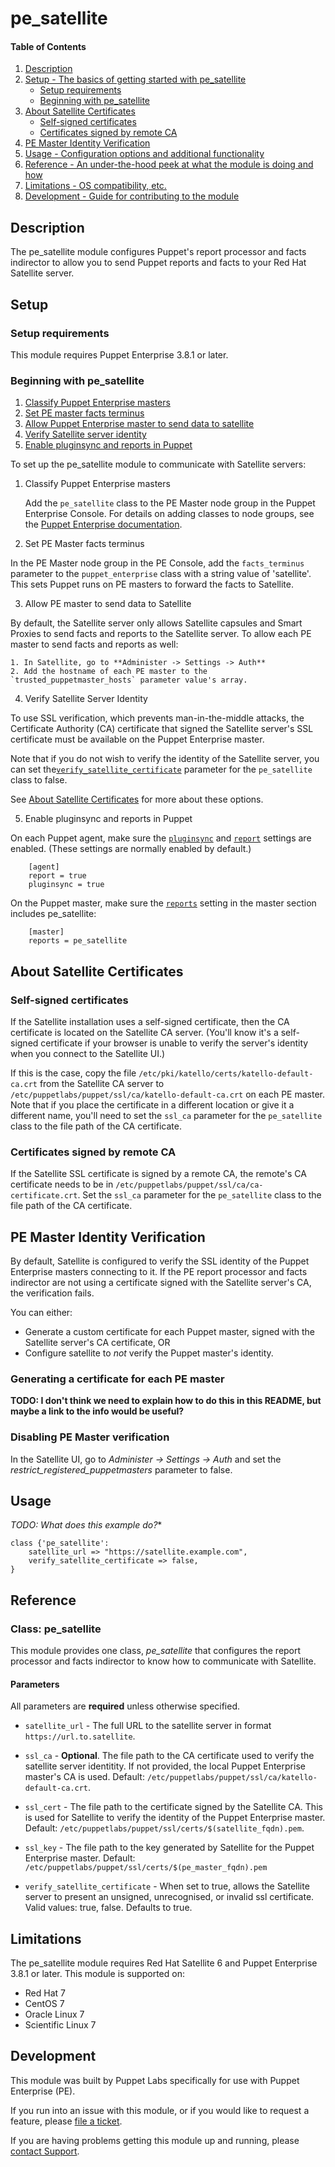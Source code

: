 # pe_satellite

#### Table of Contents

1. [Description](#description)
2. [Setup - The basics of getting started with pe_satellite](#setup)
    * [Setup requirements](#setup-requirements)
    * [Beginning with pe_satellite](#beginning-with-pe_satellite)
3. [About Satellite Certificates](#about-satellite-certificates)
    * [Self-signed certificates](#self-signed-certificates)
    * [Certificates signed by remote CA](#certificates-signed-by-remote-CA)
4. [PE Master Identity Verification](#pe-master-identity-verification)
3. [Usage - Configuration options and additional functionality](#usage)
4. [Reference - An under-the-hood peek at what the module is doing and how](#reference)
5. [Limitations - OS compatibility, etc.](#limitations)
6. [Development - Guide for contributing to the module](#development)

## Description

The pe_satellite module configures Puppet's report processor and facts indirector to allow you to send Puppet reports and facts to your Red Hat Satellite server.

## Setup

### Setup requirements

This module requires Puppet Enterprise 3.8.1 or later.

### Beginning with pe_satellite

1. [Classify Puppet Enterprise masters](#classify-puppet-enterprise-masters)
2. [Set PE master facts terminus](#set-pe-master-facts-terminus)
3. [Allow Puppet Enterprise master to send data to satellite](#allow-pe–master-to-send-data-to-satellite)
4. [Verify Satellite server identity](#verify-satellite-server-identity)
5. [Enable pluginsync and reports in Puppet](#enable-pluginsync-and-reports-in-puppet)

To set up the pe_satellite module to communicate with Satellite servers:

1. Classify Puppet Enterprise masters

   Add the `pe_satellite` class to the PE Master node group in the Puppet Enterprise Console. For details on adding classes to node groups, see the [Puppet Enterprise documentation](#https://docs.puppetlabs.com/pe/latest/console_classes_groups.html#adding-classes-to-a-node-group).

2. Set PE Master facts terminus

  In the PE Master node group in the PE Console, add the `facts_terminus`
parameter to the `puppet_enterprise` class with a string value of 'satellite'.
This sets Puppet runs on PE masters to forward the facts to Satellite.

3. Allow PE master to send data to Satellite

  By default, the Satellite server only allows Satellite capsules and Smart
Proxies to send facts and reports to the Satellite server. To allow each PE master to send facts and reports as well: 
    
    1. In Satellite, go to **Administer -> Settings -> Auth**
    2. Add the hostname of each PE master to the `trusted_puppetmaster_hosts` parameter value's array.

4. Verify Satellite Server Identity

  To use SSL verification, which prevents man-in-the-middle attacks, the
Certificate Authority (CA) certificate that signed the Satellite server's SSL
certificate must be available on the Puppet Enterprise master.

  Note that if you do not wish to verify the identity of the Satellite server, you can set the[`verify_satellite_certificate`](#verify_satellite_certificate) parameter for the `pe_satellite` class to false.
  
  See [About Satellite Certificates](#about-satellite-certificates) for more about these options.
  
5. Enable pluginsync and reports in Puppet

  On each Puppet agent, make sure the [`pluginsync`](https://docs.puppetlabs.com/references/latest/configuration.html#pluginsync) and [`report`](https://docs.puppetlabs.com/references/latest/configuration.html#report) settings are enabled. (These settings are normally enabled by default.)

        [agent]
        report = true
        pluginsync = true

  On the Puppet master, make sure the [`reports`](https://docs.puppetlabs.com/references/4.2.latest/configuration.html#reports) setting in the master section includes pe_satellite:

        [master]
        reports = pe_satellite


## About Satellite Certificates

### Self-signed certificates

If the Satellite installation uses a self-signed certificate, then the CA certificate is located on the Satellite CA server. (You'll know it's a self-signed certificate if
your browser is unable to verify the server's identity when you connect to the
Satellite UI.)

If this is the case, copy the file `/etc/pki/katello/certs/katello-default-ca.crt` from the Satellite CA server to `/etc/puppetlabs/puppet/ssl/ca/katello-default-ca.crt` on each PE master. Note that if you place the certificate in a different location
or give it a different name, you'll need to set the `ssl_ca` parameter for the
`pe_satellite` class to the file path of the CA certificate.

### Certificates signed by remote CA

If the Satellite SSL certificate is signed by a remote CA, the remote's CA
certificate needs to be in
`/etc/puppetlabs/puppet/ssl/ca/ca-certificate.crt`. Set the `ssl_ca` parameter for the `pe_satellite` class to the file path of the CA certificate.

## PE Master Identity Verification

By default, Satellite is configured to verify the SSL identity of the Puppet
Enterprise masters connecting to it. If the PE report processor and facts indirector are not using a certificate signed with the Satellite server's CA, the verification fails. 

You can either:

* Generate a custom certificate for each Puppet master, signed with the Satellite server's CA certificate, OR
* Configure satellite to *not* verify the Puppet master's identity.

### Generating a certificate for each PE master

**TODO: I don't think we need to explain how to do this in this README, but maybe a link to the info would be useful?**

### Disabling PE Master verification

In the Satellite UI, go to *Administer -> Settings -> Auth* and set the
*restrict_registered_puppetmasters* parameter to false.


## Usage
        
*TODO: What does this example do?**

~~~puppet
class {'pe_satellite':
	satellite_url => "https://satellite.example.com",
    verify_satellite_certificate => false,
}
~~~

## Reference

### Class: pe_satellite

This module provides one class, *pe_satellite* that configures the report
processor and facts indirector to know how to communicate with Satellite.

#### Parameters

All parameters are **required** unless otherwise specified.

* `satellite_url` - The full URL to the satellite server in format `https://url.to.satellite`.

* `ssl_ca` - **Optional**. The file path to the CA certificate used to verify the satellite server identitity. If not provided, the local Puppet Enterprise master's CA is used. Default: `/etc/puppetlabs/puppet/ssl/ca/katello-default-ca.crt`.

* `ssl_cert` - The file path to the certificate signed by the Satellite CA. This is used for Satellite to verify the identity of the Puppet Enterprise master. Default: `/etc/puppetlabs/puppet/ssl/certs/$(satellite_fqdn).pem`.

* `ssl_key` - The file path to the key generated by Satellite for the Puppet Enterprise master. Default: `/etc/puppetlabs/puppet/ssl/certs/$(pe_master_fqdn).pem`

* `verify_satellite_certificate` - When set to true, allows the Satellite server to present an unsigned, unrecognised, or invalid ssl certificate. Valid values: true, false. Defaults to true.

## Limitations

The pe_satellite module requires Red Hat Satellite 6 and Puppet Enterprise 3.8.1 or later. This module is supported on: 

* Red Hat 7
* CentOS 7
* Oracle Linux 7
* Scientific Linux 7

## Development

This module was built by Puppet Labs specifically for use with Puppet Enterprise (PE).

If you run into an issue with this module, or if you would like to request a feature, please [file a ticket](https://tickets.puppetlabs.com/browse/MODULES/).

If you are having problems getting this module up and running, please [contact Support](http://puppetlabs.com/services/customer-support).